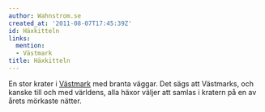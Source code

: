 ```yaml
---
author: Wahnstrom.se
created_at: '2011-08-07T17:45:39Z'
id: Häxkitteln
links:
  mention:
  - Västmark
title: Häxkitteln
---
```


En stor krater i [Västmark] med branta väggar. Det sägs att Västmarks, och kanske till och med
världens, alla häxor väljer att samlas i kratern på en av årets mörkaste nätter.

  [Västmark]: Västmark